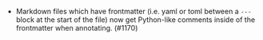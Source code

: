 - Markdown files which have frontmatter (i.e. yaml or toml between a `---` block
  at the start of the file) now get Python-like comments inside of the
  frontmatter when annotating. (#1170)
